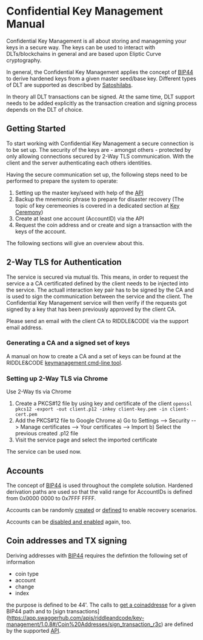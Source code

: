 # Confidential Key Management Manual

Confidential Key Management is all about storing and manageming your keys in a secure way. The keys can be used to interact with DLTs/blockchains in general and are based upon Eliptic Curve cryptography.

In general, the Confidential Key Management applies the concept of [BIP44](https://github.com/bitcoin/bips/blob/master/bip-0044.mediawiki) to derive hardened keys from a given master seed/base key. Different types of DLT are supported as described by [Satoshilabs](https://github.com/satoshilabs/slips/blob/master/slip-0044.md).

In theory all DLT transactions can be signed. At the same time, DLT support needs to be added explicitly as the transaction creation and signing process depends on the DLT of choice.


## Getting Started

To start working with Confidential Key Management a secure connection is to be set up. The security of the keys are - amongst others - protected by only allowing connections secured by 2-Way TLS communication. With the client and the server authenticating each others identities.

Having the secure communication set up, the following steps need to be performed to prepare the system to operate:

1) Setting up the master key/seed with help of the [API](https://app.swaggerhub.com/apis/riddleandcode/key-management/1.0.8#/Master%20Key/create_master_key)
2) Backup the mnemonic phrase to prepare for disaster recovery (The topic of key ceremeonies is covered in a dedicated section at [Key Ceremony](CKM-Key-ceremony.md))
3) Create at least one account (AccountID) via the API
4) Request the coin address and or create and sign a transaction with the keys of the account.

The following sections will give an overview about this.


## 2-Way TLS for Authentication
The service is secured via mutual tls. This means, in order to request the service a a CA certificated defined by the client needs to be injected into the service. 
The actuall interaction key pair has to be signed by the CA and is used to sign the communication between the service and the client.
The Confidential Key Management service will then verify if the requests got signed by a key that has been previously approved by the client CA.

Please send an email with the client CA to RIDDLE&CODE via the support email address.

### Generating a CA and a signed set of keys

A manual on how to create a CA and a set of keys can be found at the RIDDLE&CODE [keymanagement cmd-line tool](https://github.com/RiddleAndCode/keymanagement-cli/blob/master/docs/generate-certificates.md).


### Setting up 2-Way TLS via Chrome

Use 2-Way tls via Chrome
1) Create a PKCS#12 file by using key and certificate of the client
    ```openssl pkcs12 -export -out client.p12 -inkey client-key.pem -in client-cert.pem ```
2) Add the PKCS#12 file to Google Chrome
a) Go to Settings --> Security --> Manage certificates --> Your certificates --> Import
b) Select the previous created .p12 file
3) Visit the service page and select the imported certificate

The service can be used now.


## Accounts

The concept of [BIP44](https://github.com/bitcoin/bips/blob/master/bip-0044.mediawiki) is used throughout the complete solution. Hardened derivation paths are used so that the valid range for AccountIDs is defined from 0x0000 0000 to 0x7FFF FFFF. 

Accounts can be randomly [created](https://app.swaggerhub.com/apis/riddleandcode/key-management/1.0.8#/Accounts/create_account) or [defined](https://app.swaggerhub.com/apis/riddleandcode/key-management/1.0.8#/Accounts/recover_account) to enable recovery scenarios.

Accounts can be [disabled and enabled](https://app.swaggerhub.com/apis/riddleandcode/key-management/1.0.8#/Accounts/change_status) again, too.

## Coin addresses and TX signing

Deriving addresses with [BIP44](https://github.com/bitcoin/bips/blob/master/bip-0044.mediawiki) requires the defintion the following set of information

* coin type
* account 
* change
* index 

the purpose is defined to be 44'. The calls to [get a coinaddresse](https://app.swaggerhub.com/apis/riddleandcode/key-management/1.0.8#/Coin%20Addresses/get_coinaddress) for a given BIP44 path and to [sign transactions] (https://app.swaggerhub.com/apis/riddleandcode/key-management/1.0.8#/Coin%20Addresses/sign_transaction_r3c) are defined by the supported [API](https://app.swaggerhub.com/apis/riddleandcode/key-management).